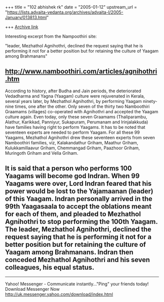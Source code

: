 +++
title = "102 abhishek rk"
date = "2005-01-12"
upstream_url = "https://lists.advaita-vedanta.org/archives/advaita-l/2005-January/013813.html"

+++
[Archive link](https://lists.advaita-vedanta.org/archives/advaita-l/2005-January/013813.html)

Interesting excerpt from the Nampoothiri site:

"leader, Mezhathol Agnihothri, declined the request
saying that he is performing it not for a better
position but for retaining the culture of Yaagam among
Brahmanans"

http://www.namboothiri.com/articles/agnihothri.htm
-------------------------------------------------------
According to history, after Budha and Jain periods,
the deteriorated Vedadharma and Yagna (Yaagam) culture
were rejuvenated in Kerala, several years later, by
Mezhathol Agnihothri, by performing Yaagam ninety-nine
times, one after the other. Only seven of the thirty
two Namboothiri Graamams (villages) co-operated with
Agnihothri and accepted the Yaagam culture again. Even
today, only these seven Graamams (Thaliparambu,
Alathur, Karikkad, Panniyur, Sukapuram, Perumanam and
Irinjalakkuda) have families having right to perform
Yaagams. It has to be noted that seventeen experts are
needed to perform Yaagam. For all these 99 Yaagams,
Mezhathol Agnihothri drew these seventeen experts from
seven Namboothiri families, viz, Kalakandathur Griham,
Maathur Griham, Kulukkamillaavur Griham, Chemmangad
Griham, Paazhoor Griham, Muringoth Griham and Vella
Griham. 

It is said that a person who performs 100 Yaagams will
become god Indran. When 99 Yaagams were over, Lord
Indran feared that his power would be lost to the
Yajamaanan (leader) of this Yaagam. Indran personally
arrived in the 99th Yaagasaala to accept the oblations
meant for each of them, and pleaded to Mezhathol
Agnihothri to stop performing the 100th Yaagam. The
leader, Mezhathol Agnihothri, declined the request
saying that he is performing it not for a better
position but for retaining the culture of Yaagam among
Brahmanans. Indran then conceded Mezhathol Agnihothri
and his seven colleagues, his equal status. 
-------------------------------------------------------



________________________________________________________________________
Yahoo! Messenger - Communicate instantly..."Ping" 
your friends today! Download Messenger Now 
http://uk.messenger.yahoo.com/download/index.html

